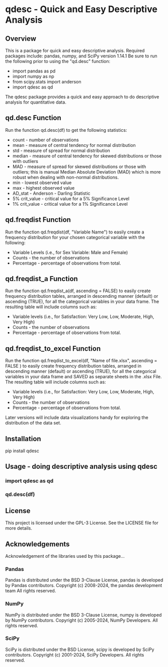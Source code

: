 # qdesc - Quick and Easy Descriptive Analysis

## Overview
This is a package for quick and easy descriptive analysis.
Required packages include: pandas, numpy, and SciPy version 1.14.1
Be sure to run the following prior to using the "qd.desc" function:

- import pandas as pd
- import numpy as np
- from scipy.stats import anderson
- import qdesc as qd

The qdesc package provides a quick and easy approach to do descriptive analysis for quantitative data.

## qd.desc Function
Run the function qd.desc(df) to get the following statistics:
* count - number of observations
* mean - measure of central tendency for normal distribution	
* std - measure of spread for normal distribution
* median - measure of central tendency for skewed distributions or those with outliers
* MAD - measure of spread for skewed distributions or those with outliers; this is manual Median Absolute Deviation (MAD) which is more robust when dealing with non-normal distributions.
* min - lowest observed value
* max - highest observed value	
* AD_stat	- Anderson - Darling Statistic
* 5% crit_value - critical value for a 5% Significance Level	
* 1% crit_value - critical value for a 1% Significance Level

## qd.freqdist Function
Run the function qd.freqdist(df, "Variable Name") to easily create a frequency distribution for your chosen categorical variable with the following:
* Variable Levels (i.e., for Sex Variable: Male and Female)
* Counts - the number of observations
* Percentage - percentage of observations from total.

## qd.freqdist_a Function
Run the function qd.freqdist_a(df, ascending = FALSE) to easily create frequency distribution tables, arranged in descending manner (default) or ascending (TRUE), for all 
the categorical variables in your data frame. The resulting table will include columns such as:
* Variable levels (i.e., for Satisfaction: Very Low, Low, Moderate, High, Very High) 
* Counts - the number of observations
* Percentage - percentage of observations from total.

## qd.freqdist_to_excel Function
Run the function qd.freqdist_to_excel(df, "Name of file.xlsx", ascending = FALSE ) to easily create frequency distribution tables, arranged in descending manner (default) or ascending (TRUE), for all  the categorical variables in your data frame and SAVED as separate sheets in the .xlsx File. The resulting table will include columns such as:
* Variable levels (i.e., for Satisfaction: Very Low, Low, Moderate, High, Very High) 
* Counts - the number of observations
* Percentage - percentage of observations from total.


Later versions will include data visualizations handy for exploring the distribution of the data set.

## Installation
pip install qdesc

## Usage - doing descriptive analysis using qdesc
### import qdesc as qd
### qd.desc(df)

## License
This project is licensed under the GPL-3 License. See the LICENSE file for more details.

## Acknowledgements
Acknowledgement of the libraries used by this package...

### Pandas
Pandas is distributed under the BSD 3-Clause License, pandas is developed by Pandas contributors. Copyright (c) 2008-2024, the pandas development team All rights reserved.
### NumPy
NumPy is distributed under the BSD 3-Clause License, numpy is developed by NumPy contributors. Copyright (c) 2005-2024, NumPy Developers. All rights reserved.
### SciPy
SciPy is distributed under the BSD License, scipy is developed by SciPy contributors. Copyright (c) 2001-2024, SciPy Developers. All rights reserved.





